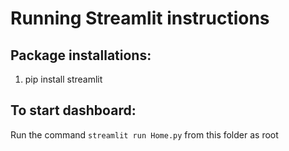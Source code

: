 # Running Streamlit instructions

## Package installations:
1. pip install streamlit

## To start dashboard:
Run the command `streamlit run Home.py` from this folder as root

